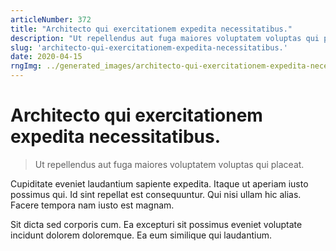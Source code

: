 ```yaml
---
articleNumber: 372
title: "Architecto qui exercitationem expedita necessitatibus."
description: "Ut repellendus aut fuga maiores voluptatem voluptas qui placeat."
slug: 'architecto-qui-exercitationem-expedita-necessitatibus.'
date: 2020-04-15
rngImg: ../generated_images/architecto-qui-exercitationem-expedita-necessitatibus..jpg
---
```


# Architecto qui exercitationem expedita necessitatibus.

> Ut repellendus aut fuga maiores voluptatem voluptas qui placeat.

Cupiditate eveniet laudantium sapiente expedita. Itaque ut aperiam iusto possimus qui. Id sint repellat est consequuntur. Qui nisi ullam hic alias. Facere tempora nam iusto est magnam.
 Sit dicta sed corporis cum. Ea excepturi sit possimus eveniet voluptate incidunt dolorem doloremque. Ea eum similique qui laudantium.
